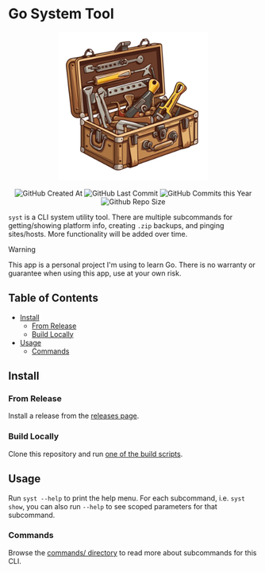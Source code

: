 # Go System Tool <!-- omit in toc -->

<!-- Repo image -->
<p align="center">
  <picture>
    <source media="(prefers-color-scheme: dark)" srcset=".assets/img/toolbox.png">
    <img src=".assets/img/toolbox.png" height="300">
  </picture>
</p>

<!-- Badges/shields -->
<p align="center">
  <img alt="GitHub Created At" src="https://img.shields.io/github/created-at/redjax/syst">
  <img alt="GitHub Last Commit" src="https://img.shields.io/github/last-commit/redjax/syst">
  <img alt="GitHub Commits this Year" src="https://img.shields.io/github/commit-activity/y/redjax/syst">
  <img alt="Github Repo Size" src="https://img.shields.io/github/repo-size/redjax/syst">
</p>

`syst` is a CLI system utility tool. There are multiple subcommands for getting/showing platform info, creating `.zip` backups, and pinging sites/hosts. More functionality will be added over time.

>[!WARNING]
>
> This app is a personal project I'm using to learn Go. There is no warranty or guarantee when using this app, use at your own risk.

## Table of Contents <!-- omit in toc -->

- [Install](#install)
  - [From Release](#from-release)
  - [Build Locally](#build-locally)
- [Usage](#usage)
  - [Commands](#commands)

## Install

### From Release

Install a release from the [releases page](https://github.com/redjax/syst/releases/latest).

### Build Locally

Clone this repository and run [one of the build scripts](./scripts/build/).

## Usage

Run `syst --help` to print the help menu. For each subcommand, i.e. `syst show`, you can also run `--help` to see scoped parameters for that subcommand.

### Commands

Browse the [commands/ directory](./internal/commands/) to read more about subcommands for this CLI.

